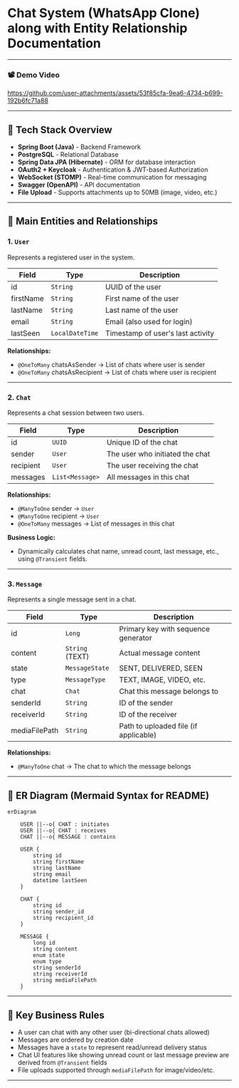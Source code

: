# Chat System (WhatsApp Clone) along with Entity Relationship Documentation
---

### 📽 Demo Video

https://github.com/user-attachments/assets/53f85cfa-9ea6-4734-b699-192b6fc71a88

---
## 📌 Tech Stack Overview

* **Spring Boot (Java)** - Backend Framework
* **PostgreSQL** - Relational Database
* **Spring Data JPA (Hibernate)** - ORM for database interaction
* **OAuth2 + Keycloak** - Authentication & JWT-based Authorization
* **WebSocket (STOMP)** - Real-time communication for messaging
* **Swagger (OpenAPI)** - API documentation
* **File Upload** - Supports attachments up to 50MB (image, video, etc.)

---

## 📌 Main Entities and Relationships

### 1. `User`

Represents a registered user in the system.

| Field     | Type            | Description                       |
| --------- | --------------- | --------------------------------- |
| id        | `String`        | UUID of the user                  |
| firstName | `String`        | First name of the user            |
| lastName  | `String`        | Last name of the user             |
| email     | `String`        | Email (also used for login)       |
| lastSeen  | `LocalDateTime` | Timestamp of user's last activity |

**Relationships:**

* `@OneToMany` chatsAsSender → List of chats where user is sender
* `@OneToMany` chatsAsRecipient → List of chats where user is recipient

---

### 2. `Chat`

Represents a chat session between two users.

| Field     | Type            | Description                     |
| --------- | --------------- | ------------------------------- |
| id        | `UUID`          | Unique ID of the chat           |
| sender    | `User`          | The user who initiated the chat |
| recipient | `User`          | The user receiving the chat     |
| messages  | `List<Message>` | All messages in this chat       |

**Relationships:**

* `@ManyToOne` sender → `User`
* `@ManyToOne` recipient → `User`
* `@OneToMany` messages → List of messages in this chat

**Business Logic:**

* Dynamically calculates chat name, unread count, last message, etc., using `@Transient` fields.

---

### 3. `Message`

Represents a single message sent in a chat.

| Field         | Type            | Description                           |
| ------------- | --------------- | ------------------------------------- |
| id            | `Long`          | Primary key with sequence generator   |
| content       | `String` (TEXT) | Actual message content                |
| state         | `MessageState`  | SENT, DELIVERED, SEEN                 |
| type          | `MessageType`   | TEXT, IMAGE, VIDEO, etc.              |
| chat          | `Chat`          | Chat this message belongs to          |
| senderId      | `String`        | ID of the sender                      |
| receiverId    | `String`        | ID of the receiver                    |
| mediaFilePath | `String`        | Path to uploaded file (if applicable) |

**Relationships:**

* `@ManyToOne` chat → The chat to which the message belongs

---

## 📌 ER Diagram (Mermaid Syntax for README)

```mermaid
erDiagram

    USER ||--o{ CHAT : initiates
    USER ||--o{ CHAT : receives
    CHAT ||--o{ MESSAGE : contains

    USER {
        string id
        string firstName
        string lastName
        string email
        datetime lastSeen
    }

    CHAT {
        string id
        string sender_id
        string recipient_id
    }

    MESSAGE {
        long id
        string content
        enum state
        enum type
        string senderId
        string receiverId
        string mediaFilePath
    }
```

---

## 📌 Key Business Rules

* A user can chat with any other user (bi-directional chats allowed)
* Messages are ordered by creation date
* Messages have a `state` to represent read/unread delivery status
* Chat UI features like showing unread count or last message preview are derived from `@Transient` fields
* File uploads supported through `mediaFilePath` for image/video/etc.

---
